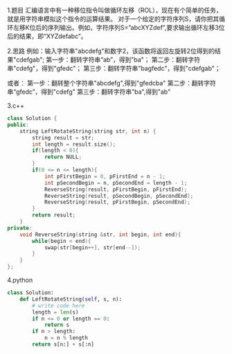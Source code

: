 1.题目
汇编语言中有一种移位指令叫做循环左移（ROL），现在有个简单的任务，就是用字符串模拟这个指令的运算结果。
对于一个给定的字符序列S，请你把其循环左移K位后的序列输出。例如，字符序列S=”abcXYZdef”,要求输出循环左移3位后的结果，即“XYZdefabc”。

2.思路
例如：输入字符串"abcdefg"和数字2，该函数将返回左旋转2位得到的结果"cdefgab";
第一步：翻转字符串“ab”，得到"ba"；
第二步：翻转字符串"cdefg"，得到"gfedc"；
第三步：翻转字符串"bagfedc"，得到"cdefgab"；

或者：
第一步：翻转整个字符串"abcdefg",得到"gfedcba"
第二步：翻转字符串“gfedc”，得到"cdefg"
第三步：翻转字符串"ba",得到"ab"


3.c++
```c++
class Solution {
public:
    string LeftRotateString(string str, int n) {
        string result = str;
        int length = result.size();
        if(length < 0){
            return NULL;
        }
        if(0 <= n <= length){
            int pFirstBegin = 0, pFirstEnd = n - 1;
            int pSecondBegin = n, pSecondEnd = length - 1;
            ReverseString(result, pFirstBegin, pFirstEnd);
            ReverseString(result, pSecondBegin, pSecondEnd);
            ReverseString(result, pFirstBegin, pSecondEnd);
        }
        return result;
    }
private:
    void ReverseString(string &str, int begin, int end){
        while(begin < end){
            swap(str[begin++], str[end--]);
        }
    }
};
```

4.python
```python
class Solution:
    def LeftRotateString(self, s, n):
        # write code here
        length = len(s)
        if n <= 0 or length == 0:
            return s
        if n > length:
            n = n % length
        return s[n:] + s[:n]
```
